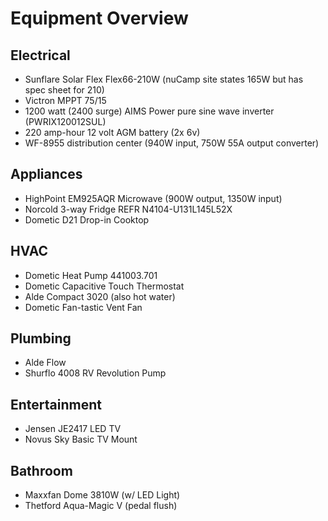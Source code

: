 # Equipment Overview

## Electrical
* Sunflare Solar Flex Flex66-210W (nuCamp site states 165W but has spec sheet for 210)
* Victron MPPT 75/15
* 1200 watt (2400 surge) AIMS Power pure sine wave inverter (PWRIX120012SUL)
* 220 amp-hour 12 volt AGM battery (2x 6v)
* WF-8955 distribution center (940W input, 750W 55A output converter)

## Appliances
* HighPoint EM925AQR Microwave (900W output, 1350W input)
* Norcold 3-way Fridge REFR N4104-U131L145L52X
* Dometic D21 Drop-in Cooktop

## HVAC
* Dometic Heat Pump 441003.701
* Dometic Capacitive Touch Thermostat
* Alde Compact 3020 (also hot water)
* Dometic Fan-tastic Vent Fan
## Plumbing
* Alde Flow
* Shurflo 4008 RV Revolution Pump

## Entertainment
* Jensen JE2417 LED TV
* Novus Sky Basic TV Mount

## Bathroom
* Maxxfan Dome 3810W (w/ LED Light)
* Thetford Aqua-Magic V (pedal flush)
